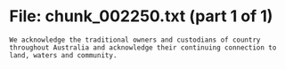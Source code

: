 ﻿# File: chunk_002250.txt (part 1 of 1)
```
We acknowledge the traditional owners and custodians of country throughout Australia and acknowledge their continuing connection to land, waters and community.
```

